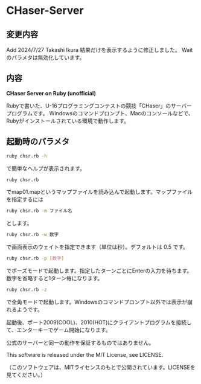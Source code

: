 # CHaser-Server

## 変更内容
Add 2024/7/27 Takashi Ikura
結果だけを表示するように修正しました。
Waitのパラメタは無効化しています。

## 内容
**CHaser Server on Ruby (unofficial)**

Rubyで書いた、U-16プログラミングコンテストの競技「CHaser」のサーバープログラムです。
Windowsのコマンドプロンプト、Macのコンソールなどで、Rubyがインストールされている環境で動作します。

## 起動時のパラメタ

```sh
ruby chsr.rb -h
```

で簡単なヘルプが表示されます。

```sh
ruby chsr.rb
```

でmap01.mapというマップファイルを読み込んで起動します。マップファイルを指定するには 

```sh
ruby chsr.rb -m ファイル名
```

とします。

```sh
ruby chsr.rb -w 数字
```

で画面表示のウェイトを指定できます（単位は秒）。デフォルトは 0.5 です。

```sh
ruby chsr.rb -p [数字]
```

でポーズモードで起動します。指定したターンごとにEnterの入力を待ちます。数字を省略すると1ターン毎になります。

```sh
ruby chsr.rb -z
```

で全角モードで起動します。Windowsのコマンドプロンプト以外では表示が崩れるようです。

起動後、ポート2009(COOL)、2010(HOT)にクライアントプログラムを接続して、エンターキーでゲーム開始になります。

公式のサーバーと同一の動作を保証するものではありません。

This software is released under the MIT License, see LICENSE.

（このソフトウェアは、MITライセンスのもとで公開されています。LICENSEを見てください。） 
